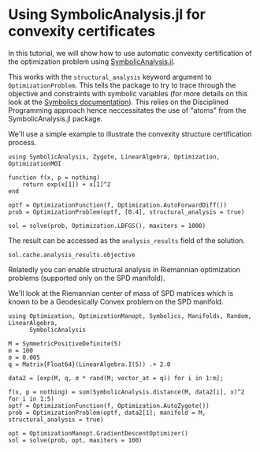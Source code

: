 # Using SymbolicAnalysis.jl for convexity certificates

In this tutorial, we will show how to use automatic convexity certification of the optimization problem using [SymbolicAnalysis.jl](https://github.com/Vaibhavdixit02/SymbolicAnalysis.jl).

This works with the `structural_analysis` keyword argument to `OptimizationProblem`. This tells the package to try to trace through the objective and constraints with symbolic variables (for more details on this look at the [Symbolics documentation](https://symbolics.juliasymbolics.org/stable/manual/functions/#function_registration)). This relies on the Disciplined Programming approach hence neccessitates the use of "atoms" from the SymbolicAnalysis.jl package.

<!-- Let's look at a simple long-only Markowitz portfolio optimization problem.

```math
\begin{alig}
\text{minimize} &x^{T}\Sigma x
\text{subject to} &p^{T}x \geq r_{min}
                  &\emp{1}^{T}x = 1
                  &x \geq 0
\end{align}
```

We'll use the MTK symbolic interface to define the problem.

```@example symanalysis
using SymbolicAnalysis, Zygote, LinearAlgebra, Optimization, OptimizationMOI

prices = rand(5)
Σsqrt = rand(5,5)
Σ = Σsqrt*Σsqrt'
r_min = 1.0

function objective(x, p=nothing)
    return SymbolicAnalysis.quad_form(x, Σ)
end

function cons(res, x, p = nothing)
    res[1] = (x'*prices)[1] - r_min
    res[2] = (ones(1, 5)*x)[1] - 1.0
end

optf = OptimizationFunction(objective, Optimization.AutoZygote(); cons = cons)
x0unnorm = rand(5)
x0 = x0unnorm./sum(x0unnorm)
prob = OptimizationProblem(optf, x0, lcons = [-Inf, 0.0], ucons = [0.0, 0.0], structural_analysis = true)

sol = solve(prob, Optimization.LBFGS())

``` 
-->
We'll use a simple example to illustrate the convexity structure certification process.

```@example symanalysis
using SymbolicAnalysis, Zygote, LinearAlgebra, Optimization, OptimizationMOI

function f(x, p = nothing)
    return exp(x[1]) + x[1]^2
end

optf = OptimizationFunction(f, Optimization.AutoForwardDiff())
prob = OptimizationProblem(optf, [0.4], structural_analysis = true)

sol = solve(prob, Optimization.LBFGS(), maxiters = 1000)
```

The result can be accessed as the `analysis_results` field of the solution.

```@example symanalysis
sol.cache.analysis_results.objective
```

Relatedly you can enable structural analysis in Riemannian optimization problems (supported only on the SPD manifold).

We'll look at the Riemannian center of mass of SPD matrices which is known to be a Geodesically Convex problem on the SPD manifold.

```@example symanalysis
using Optimization, OptimizationManopt, Symbolics, Manifolds, Random, LinearAlgebra,
      SymbolicAnalysis

M = SymmetricPositiveDefinite(5)
m = 100
σ = 0.005
q = Matrix{Float64}(LinearAlgebra.I(5)) .+ 2.0

data2 = [exp(M, q, σ * rand(M; vector_at = q)) for i in 1:m];

f(x, p = nothing) = sum(SymbolicAnalysis.distance(M, data2[i], x)^2 for i in 1:5)
optf = OptimizationFunction(f, Optimization.AutoZygote())
prob = OptimizationProblem(optf, data2[1]; manifold = M, structural_analysis = true)

opt = OptimizationManopt.GradientDescentOptimizer()
sol = solve(prob, opt, maxiters = 100)
```
